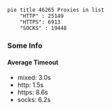 
```mermaid
pie title 46265 Proxies in list
    "HTTP" : 25149
    "HTTPS": 6913
    "SOCKS" : 19448
```

### Some Info
#### Average Timeout

- mixed: 3.0s
- http: 1.5s
- https: 8.6s
- socks: 6.2s